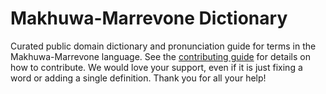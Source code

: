 
# Makhuwa-Marrevone Dictionary

Curated public domain dictionary and pronunciation guide for terms in the Makhuwa-Marrevone language. See the [contributing guide](https://github.com/drumworkteam/term/blob/make/.github/contributing.md) for details on how to contribute. We would love your support, even if it is just fixing a word or adding a single definition. Thank you for all your help!